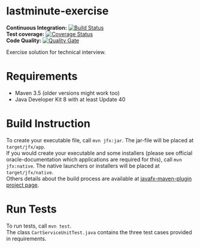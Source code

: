 # lastminute-exercise
**Continuous Integration:** [![Build Status](https://travis-ci.org/fastluca/lastminute-exercise.svg?branch=master)](https://travis-ci.org/fastluca/lastminute-exercise)   
**Test coverage:** [![Coverage Status](https://sonarcloud.io/api/project_badges/measure?project=com.lastminute%3Aexercise&metric=coverage)](https://sonarcloud.io/api/project_badges/measure?project=com.lastminute%3Aexercise&metric=coverage)   
**Code Quality:** 
[![Quality Gate](https://sonarcloud.io/api/project_badges/measure?project=com.lastminute%3Aexercise&metric=alert_status)](https://sonarcloud.io/api/project_badges/measure?project=com.lastminute%3Aexercise&metric=alert_status)   

Exercise solution for technical interview.   

Requirements
============
* Maven 3.5 (older versions might work too)
* Java Developer Kit 8 with at least Update 40

Build Instruction
============
To create your executable file, call `mvn jfx:jar`. The jar-file will be placed at `target/jfx/app`.  
If you would create your executable and some installers (please see official oracle-documentation which applications are required for this), call `mvn jfx:native`. The native launchers or installers will be placed at `target/jfx/native`.  
Others details about the build process are available at [javafx-maven-plugin project page](https://github.com/javafx-maven-plugin/javafx-maven-plugin).

Run Tests
============
To run tests, call `mvn test`.   
The class `CartServiceUnitTest.java` contains the three test cases provided in requirements.